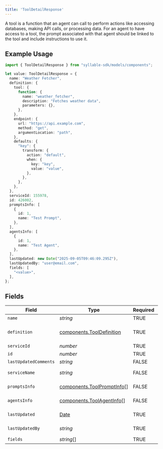 ```yaml
---
title: 'ToolDetailResponse'
---
```


A tool is a function that an agent can call to perform actions like accessing databases,
making API calls, or processing data. For an agent to have access to a tool, the prompt
associated with that agent should be linked to the tool and include instructions to use it.

## Example Usage

```typescript
import { ToolDetailResponse } from "syllable-sdk/models/components";

let value: ToolDetailResponse = {
  name: "Weather Fetcher",
  definition: {
    tool: {
      function: {
        name: "weather_fetcher",
        description: "Fetches weather data",
        parameters: {},
      },
    },
    endpoint: {
      url: "https://api.example.com",
      method: "get",
      argumentLocation: "path",
    },
    defaults: {
      "key": {
        transform: {
          action: "default",
          when: {
            key: "key",
            value: "value",
          },
        },
      },
    },
  },
  serviceId: 155978,
  id: 426002,
  promptsInfo: [
    {
      id: 1,
      name: "Test Prompt",
    },
  ],
  agentsInfo: [
    {
      id: 1,
      name: "Test Agent",
    },
  ],
  lastUpdated: new Date("2025-09-05T09:46:09.295Z"),
  lastUpdatedBy: "user@email.com",
  fields: [
    "<value>",
  ],
};
```

## Fields

| Field                                                                                                        | Type                                                                                                         | Required                                                                                                     | Description                                                                                                  | Example                                                                                                      |
| ------------------------------------------------------------------------------------------------------------ | ------------------------------------------------------------------------------------------------------------ | ------------------------------------------------------------------------------------------------------------ | ------------------------------------------------------------------------------------------------------------ | ------------------------------------------------------------------------------------------------------------ |
| `name`                                                                                                       | *string*                                                                                                     | TRUE                                                                                           | The name of the tool                                                                                         | Weather Fetcher                                                                                              |
| `definition`                                                                                                 | [components.ToolDefinition](/sdk-docs/models/components/tooldefinition)                                       | TRUE                                                                                           | A tool that can be called from an LLM during the conversation. See https://docs.syllable.ai/Resources/Tools. |                                                                                                              |
| `serviceId`                                                                                                  | *number*                                                                                                     | TRUE                                                                                           | The service to which this tool belongs                                                                       |                                                                                                              |
| `id`                                                                                                         | *number*                                                                                                     | TRUE                                                                                           | The ID of the tool                                                                                           |                                                                                                              |
| `lastUpdatedComments`                                                                                        | *string*                                                                                                     | FALSE                                                                                           | Update comments                                                                                              |                                                                                                              |
| `serviceName`                                                                                                | *string*                                                                                                     | FALSE                                                                                           | The name of the service to which the tool belongs                                                            |                                                                                                              |
| `promptsInfo`                                                                                                | [components.ToolPromptInfo](/sdk-docs/models/components/toolpromptinfo)[]                                     | FALSE                                                                                           | IDs and names of the prompts linked to the tool                                                              |                                                                                                              |
| `agentsInfo`                                                                                                 | [components.ToolAgentInfo](/sdk-docs/models/components/toolagentinfo)[]                                       | FALSE                                                                                           | IDs and names of the agents linked to the tool via a prompt                                                  |                                                                                                              |
| `lastUpdated`                                                                                                | [Date](https://developer.mozilla.org/en-US/docs/Web/JavaScript/Reference/Global_Objects/Date)                | TRUE                                                                                           | The timestamp of the most recent update to the service                                                       |                                                                                                              |
| `lastUpdatedBy`                                                                                              | *string*                                                                                                     | TRUE                                                                                           | The email of the user who last updated the tool                                                              | user@email.com                                                                                               |
| `fields`                                                                                                     | *string*[]                                                                                                   | TRUE                                                                                           | Fields that the tool accepts as input                                                                        |                                                                                                              |